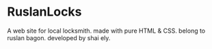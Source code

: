 ﻿# RuslanLocks
A web site for local locksmith. 
made with pure HTML & CSS. belong to ruslan bagon. developed by shai ely.
